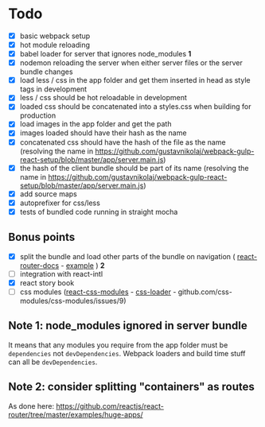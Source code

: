 # Todo

- [x] basic webpack setup
- [x] hot module reloading
- [x] babel loader for server that ignores node_modules **1**
- [x] nodemon reloading the server when either server files or the server bundle changes
- [x] load less / css in the app folder and get them inserted in head as style tags in development
- [x] less / css should be hot reloadable in development
- [x] loaded css should be concatenated into a styles.css when building for production
- [x] load images in the app folder and get the path
- [x] images loaded should have their hash as the name
- [x] concatenated css should have the hash of the file as the name (resolving the name in https://github.com/gustavnikolaj/webpack-gulp-react-setup/blob/master/app/server.main.js)
- [x] the hash of the client bundle should be part of its name (resolving the name in https://github.com/gustavnikolaj/webpack-gulp-react-setup/blob/master/app/server.main.js)
- [x] add source maps
- [x] autoprefixer for css/less
- [x] tests of bundled code running in straight mocha

## Bonus points

- [x] split the bundle and load other parts of the bundle on navigation ( [react-router-docs](https://github.com/reactjs/react-router/blob/master/docs/guides/DynamicRouting.md) - [example](https://github.com/ryanflorence/example-react-router-server-rendering-lazy-routes) ) **2**
- [ ] integration with react-intl
- [x] react story book
- [ ] css modules ([react-css-modules](https://github.com/gajus/react-css-modules) - [css-loader](https://github.com/webpack/css-loader#css-modules) - github.com/css-modules/css-modules/issues/9)

## Note 1: node_modules ignored in server bundle

It means that any modules you require from the app folder must be `dependencies`
not `devDependencies`. Webpack loaders and build time stuff can all be
`devDependencies`.

## Note 2: consider splitting "containers" as routes

As done here: https://github.com/reactjs/react-router/tree/master/examples/huge-apps/
